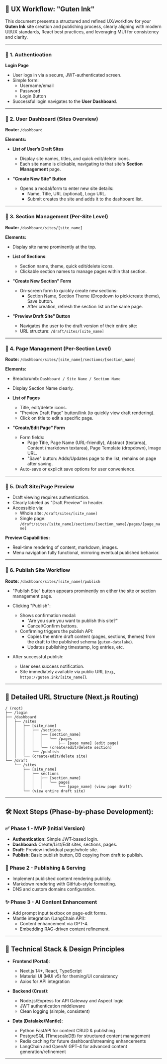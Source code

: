 ## 🚀 **UX Workflow: "Guten Ink"**

This document presents a structured and refined UX/workflow for your **Guten Ink** site creation and publishing process, clearly aligning with modern UI/UX standards, React best practices, and leveraging MUI for consistency and clarity.

---

### 🌟 **1. Authentication**

**Login Page**  
- User logs in via a secure, JWT-authenticated screen.
- Simple form:
  - Username/email
  - Password
  - Login Button
- Successful login navigates to the **User Dashboard**.

---

### 🌟 **2. User Dashboard (Sites Overview)**

**Route:** `/dashboard`

**Elements:**
- **List of User’s Draft Sites**
  - Display site names, titles, and quick edit/delete icons.
  - Each site name is clickable, navigating to that site's **Section Management** page.

- **"Create New Site" Button**
  - Opens a modal/form to enter new site details:
    - Name, Title, URL (optional), Logo URL.
    - Submit creates the site and adds it to the dashboard list.

---

### 🌟 **3. Section Management (Per-Site Level)**

**Route:** `/dashboard/sites/[site_name]`

**Elements:**
- Display site name prominently at the top.
- **List of Sections**:
  - Section name, theme, quick edit/delete icons.
  - Clickable section names to manage pages within that section.

- **"Create New Section" Form**
  - On-screen form to quickly create new sections:
    - Section Name, Section Theme (Dropdown to pick/create theme), Save button.
    - After creation, refresh the section list on the same page.

- **"Preview Draft Site" Button**
  - Navigates the user to the draft version of their entire site:
  - URL structure: `/draft/sites/[site_name]`

---

### 🌟 **4. Page Management (Per-Section Level)**

**Route:** `/dashboard/sites/[site_name]/sections/[section_name]`

**Elements:**
- Breadcrumb: `Dashboard / Site Name / Section Name`
- Display Section Name clearly.
- **List of Pages**
  - Title, edit/delete icons.
  - "Preview Draft Page" button/link (to quickly view draft rendering).
  - Click on title to edit a specific page.

- **"Create/Edit Page" Form**
  - Form fields:
    - Page Title, Page Name (URL-friendly), Abstract (textarea), Content (markdown textarea), Page Template (dropdown), Image URL.
    - "Save" button: Adds/Updates page to the list, remains on page after saving.
  - Auto-save or explicit save options for user convenience.

---

### 🌟 **5. Draft Site/Page Preview**

- Draft viewing requires authentication.
- Clearly labeled as "Draft Preview" in header.
- Accessible via:
  - Whole site: `/draft/sites/[site_name]`
  - Single page: `/draft/sites/[site_name]/sections/[section_name]/pages/[page_name]`

**Preview Capabilities:**
- Real-time rendering of content, markdown, images.
- Menu navigation fully functional, mirroring eventual published behavior.

---

### 🌟 **6. Publish Site Workflow**

**Route:** `/dashboard/sites/[site_name]/publish`

- "Publish Site" button appears prominently on either the site or section management page.
- Clicking "Publish":
  - Shows confirmation modal:
    - "Are you sure you want to publish this site?"
    - Cancel/Confirm buttons.
  - Confirming triggers the publish API:
    - Copies the entire draft content (pages, sections, themes) from the draft to the published schema (`guten-datalake`).
    - Updates publishing timestamp, log entries, etc.

- After successful publish:
  - User sees success notification.
  - Site immediately available via public URL (e.g., `https://guten.ink/[site_name]`).

---

## 🎯 **Detailed URL Structure (Next.js Routing)**
```
/ (root)
├── /login
├── /dashboard
│   ├── /sites
│   │   ├── [site_name]
│   │   │   ├── /sections
│   │   │   │   ├── [section_name]
│   │   │   │   │   └── /pages
│   │   │   │   │       ├── [page_name] (edit page)
│   │   │   │   └── (create/edit/delete section)
│   │   │   └── /publish
│   │   └── (create/edit/delete site)
└── /draft
    └── /sites
        ├── [site_name]
        │   ├── sections
        │   │   ├── [section_name]
        │   │   │   └── pages
        │   │   │       └── [page_name] (view page draft)
        └── (view entire draft site)
```

---

## 🛠️ **Next Steps (Phase-by-phase Development):**

### ✅ **Phase 1 - MVP (Initial Version)**
- **Authentication:** Simple JWT-based login.
- **Dashboard:** Create/List/Edit sites, sections, pages.
- **Draft:** Preview individual page/whole site.
- **Publish:** Basic publish button, DB copying from draft to publish.

### 🚩 **Phase 2 - Publishing & Serving**
- Implement published content rendering publicly.
- Markdown rendering with GitHub-style formatting.
- DNS and custom domains configuration.

### ✨ **Phase 3 - AI Content Enhancement**
- Add prompt input textbox on page-edit forms.
- Mantle integration (LangChain API):
  - Content enhancement via GPT-4.
  - Embedding RAG-driven content refinement.

---

## 🔖 **Technical Stack & Design Principles**

- **Frontend (Portal)**:
  - Next.js 14+, React, TypeScript
  - Material UI (MUI v5) for theming/UI consistency
  - Axios for API integration

- **Backend (Crust)**:
  - Node.js/Express for API Gateway and Aspect logic
  - JWT authentication middleware
  - Clean logging (simple, consistent)

- **Data (Datalake/Mantle)**:
  - Python FastAPI for content CRUD & publishing
  - PostgreSQL (TimescaleDB) for structured content management
  - Redis caching for future dashboard/streaming enhancements
  - LangChain and OpenAI GPT-4 for advanced content generation/refinement

---
